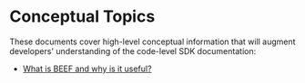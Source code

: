 # Conceptual Topics

These documents cover high-level conceptual information that will augment developers' understanding of the code-level SDK documentation:

- [What is BEEF and why is it useful?](BEEF.md)
